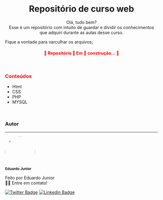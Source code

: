 
<h1 align="center"><b> Repositório de curso web</b></h1>


<p align="center">Olá, tudo bem? </br>
Esse é um repositório com intuito de guardar e dividir os conhecimentos
que adquiri durante as aulas desse curso.

</p>
<p>
	Fique a vontade para varculhar os arquivos;
</p>

<h4 align="center" style="color: red"> 
	🚧  Repositório 🚨 Em 🚨 construção...  🚧
</h4><br>

<h3 style="color: red">
	Conteúdos
</h3>
<ul>
	<li>Html</li>
	<li>CSS</li>
	<li>PHP</li>
	<li>MYSQL</li>
</ul><br>

### Autor
---

 <img style="border-radius: 50%;" src="https://avatars3.githubusercontent.com/u/55560268?s=460&u=198bf59825894eba19947a0764bf84ac450836cb&v=4" width="100px;"/>
 <br />
 <sub><b>Eduardo Junior</b></sub></a>


Feito por Eduardo Junior <br>
👋🏽 Entre em contato!<br>

[![Twitter Badge](https://img.shields.io/badge/-@otamandareense-1ca0f1?style=flat-square&labelColor=1ca0f1&logo=twitter&logoColor=white&link=https://twitter.com/otamandareense)](https://twitter.com/otamandareense) 
[![Linkedin Badge](https://img.shields.io/badge/-Eduardo-blue?style=flat-square&logo=Linkedin&logoColor=white&link=https://www.linkedin.com/in/eduardovsj/)](https://www.linkedin.com/in/eduardovsj/) 
